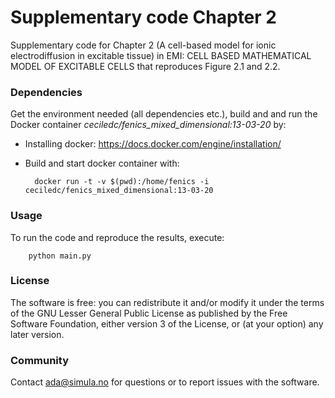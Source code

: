 # Supplementary code Chapter 2 #

Supplementary code for Chapter 2 (A cell-based model for ionic electrodiffusion
in excitable tissue) in EMI: CELL BASED MATHEMATICAL MODEL OF EXCITABLE
CELLS that reproduces Figure 2.1 and 2.2.

### Dependencies ###

Get the environment needed (all dependencies etc.), build and
and run the Docker container *ceciledc/fenics_mixed_dimensional:13-03-20* by:

* Installing docker: https://docs.docker.com/engine/installation/
* Build and start docker container with:

        docker run -t -v $(pwd):/home/fenics -i ceciledc/fenics_mixed_dimensional:13-03-20

### Usage ###

To run the code and reproduce the results, execute:

        python main.py

### License ###

The software is free: you can redistribute it and/or modify it under the terms
of the GNU Lesser General Public License as published by the Free Software
Foundation, either version 3 of the License, or (at your option) any later
version.

### Community ###

Contact ada@simula.no for questions or to report issues with the software.
